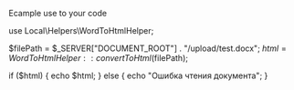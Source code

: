 Ecample use to your code


   use Local\Helpers\WordToHtmlHelper;

$filePath = $_SERVER["DOCUMENT_ROOT"] . "/upload/test.docx";
$html = WordToHtmlHelper::convertToHtml($filePath);

if ($html) {
    echo $html;
} else {
    echo "Ошибка чтения документа";
}

